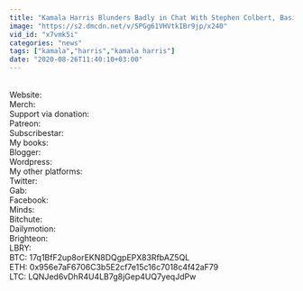 ```yaml
---
title: "Kamala Harris Blunders Badly in Chat With Stephen Colbert, Basically Admits She's A Liar"
image: "https://s2.dmcdn.net/v/SPGg61VHVtkIBr9jp/x240"
vid_id: "x7vmk5i"
categories: "news"
tags: ["kamala","harris","kamala harris"]
date: "2020-08-26T11:40:10+03:00"
---
```

  <br>Website:   <br>Merch:   <br>Support via donation:  <br>Patreon:   <br>Subscribestar:   <br>My books:  <br>Blogger:   <br>Wordpress:   <br>My other platforms:  <br>Twitter:   <br>Gab:   <br>Facebook:   <br>Minds:   <br>Bitchute:   <br>Dailymotion:   <br>Brighteon:   <br>LBRY:   <br>BTC: 17q1BfF2up8orEKN8DQgpEPX83RfbAZ5QL  <br>ETH: 0x956e7aF6706C3b5E2cf7e15c16c7018c4f42aF79  <br>LTC: LQNJed6vDhR4U4LB7g8jGep4UQ7yeqJdPw
